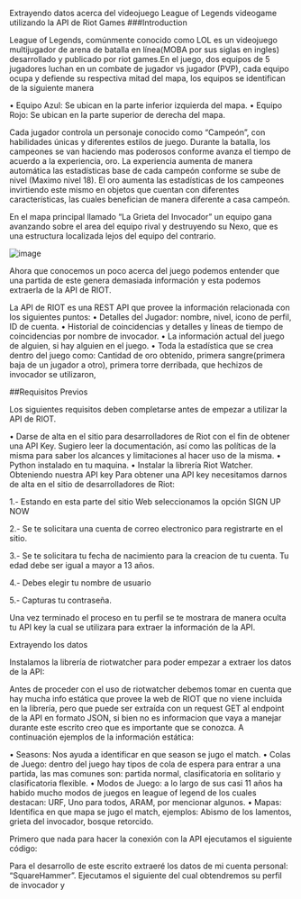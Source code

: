 Extrayendo datos acerca del videojuego League of Legends videogame utilizando la API de Riot Games
###Introduction

League of Legends, comúnmente conocido como LOL es un videojuego multijugador de arena de batalla en línea(MOBA por sus siglas en ingles) desarrollado y publicado por riot games.En el juego, dos equipos de 5 jugadores luchan en un combate de jugador vs jugador (PVP), cada equipo ocupa y defiende su respectiva mitad del mapa, los equipos se identifican de la siguiente manera

  •	Equipo Azul: Se ubican en la parte inferior izquierda del mapa.
  •	Equipo Rojo: Se ubican en la parte superior de derecha del mapa.
  
Cada jugador controla un personaje conocido como “Campeón”, con habilidades únicas y diferentes estilos de juego.
Durante la batalla, los campeones se van haciendo mas poderosos conforme avanza el tiempo de acuerdo a la experiencia, oro. La experiencia aumenta de manera automática las estadísticas base de cada campeón conforme se sube de nivel (Maximo nivel 18). El oro aumenta las estadísticas de los campeones invirtiendo este mismo en objetos que cuentan con diferentes características, las cuales benefician de manera diferente a casa campeón.

En el mapa principal llamado “La Grieta del Invocador” un equipo gana avanzando sobre el area del equipo rival y destruyendo su Nexo, que es una estructura localizada lejos del equipo del contrario.

![image](https://user-images.githubusercontent.com/82690716/133826558-d8f005ca-206f-4030-acc5-b3fcfd35cdfe.png)

 
Ahora que conocemos un poco acerca del juego podemos entender que una partida de este genera demasiada información y esta podemos extraerla de la API de RIOT.

La API de RIOT es una REST API que provee la información relacionada con los siguientes puntos:
•	Detalles del Jugador: nombre, nivel, icono de perfil, ID de cuenta.
•	Historial de coincidencias y detalles y líneas de tiempo de coincidencias por nombre de invocador.
•	La información actual del juego de alguien, si hay alguien en el juego.
•	Toda la estadística que se crea dentro del juego como: Cantidad de oro obtenido, primera sangre(primera baja de un jugador a otro), primera torre derribada, que hechizos de invocador se utilizaron, 

##Requisitos Previos

Los siguientes requisitos deben completarse antes de empezar a utilizar la API de RIOT.

•	Darse de alta en el sitio para desarrolladores de Riot con el fin de obtener una API Key. Sugiero leer la documentación, así como las políticas de la misma para saber los alcances y limitaciones al hacer uso de la misma.
•	Python instalado en tu maquina.
•	Instalar la librería Riot Watcher.
Obteniendo nuestra API key
Para obtener una API key necesitamos darnos de alta en el sitio de desarrolladores de Riot:
 
1.- Estando en esta parte del sitio Web seleccionamos la opción SIGN UP NOW
    
2.- Se te solicitara una cuenta de correo electronico para registrarte en el sitio.

3.- Se te solicitara tu fecha de nacimiento para la creacion de tu cuenta. Tu edad debe ser igual a mayor a 13 años.

4.- Debes elegir tu nombre de usuario

5.- Capturas tu contraseña.
 
Una vez terminado el proceso en tu perfil se te mostrara de manera oculta tu API key la cual se utilizara para extraer la información de la API.

Extrayendo los datos

Instalamos la librería de riotwatcher para poder empezar a extraer los datos de la API:

Antes de proceder con el uso de riotwatcher debemos tomar en cuenta que hay mucha info estática que provee la web de RIOT que no viene incluida en la librería, pero que puede ser extraída con un request GET al endpoint de la API en formato JSON, si bien no es informacion que vaya a manejar durante este escrito creo que es importante que se conozca.
A continuación ejemplos de la información estática:

•	Seasons: Nos ayuda a identificar en que season se jugo el match.
•	Colas de Juego: dentro del juego hay tipos de cola de espera para entrar a una partida, las mas comunes son: partida normal, clasificatoria en solitario y clasificatoria flexible.
•	Modos de Juego: a lo largo de sus casi 11 años ha habido mucho modos de juegos en league of legend de los cuales destacan: URF, Uno para todos, ARAM, por mencionar algunos.
•	Mapas: Identifica en que mapa se jugo el match, ejemplos: Abismo de los lamentos, grieta del invocador, bosque retorcido.

Primero que nada para hacer la conexión con la API ejecutamos el siguiente código:

Para el desarrollo de este escrito extraeré los datos de mi cuenta personal: “SquareHammer”.
Ejecutamos el siguiente del cual obtendremos su perfil de invocador y


